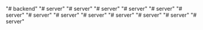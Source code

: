"# backend" 
"# server" 
"# server" 
"# server" 
"# server" 
"# server" 
"# server" 
"# server" 
"# server" 
"# server" 
"# server" 
"# server" 
"# server" 
"# server" 
